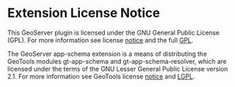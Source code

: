 Extension License Notice
========================

This GeoServer plugin is licensed under the GNU General Public License (GPL). For more information see license [notice](licenses/NOTICE.md) and the full [GPL](licenses/GPL.html).

The GeoServer app-schema extension is a means of distributing the GeoTools modules gt-app-schema and gt-app-schema-resolver, which are licensed under the terms of the GNU Lesser General Public License version 2.1.  For more information see GeoTools license [notice](licenses/GEOTOOLS_NOTICE.md) and [LGPL](licenses/LGPL.md).